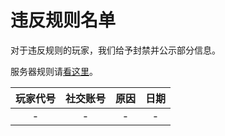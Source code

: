 # 违反规则名单
对于违反规则的玩家，我们给予封禁并公示部分信息。

服务器规则请[看这里](./join.md#_1)。

| 玩家代号 | 社交账号 | 原因 | 日期 |
|:--:|:--:|:--:|:--:|
| - | - | - | - |
